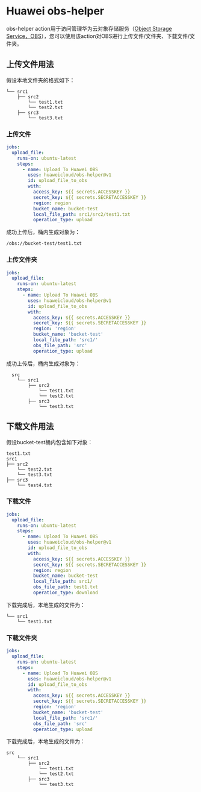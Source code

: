 # Huawei obs-helper
obs-helper action用于访问管理华为云对象存储服务（[Object Storage Service，OBS](https://www.huaweicloud.com/product/obs.html)），您可以使用该action对OBS进行上传文件/文件夹、下载文件/文件夹。

## **上传文件用法**
假设本地文件夹的格式如下：
```text
└── src1
    ├── src2
        └── test1.txt
        └── test2.txt
    ├── src3
        └── test3.txt
```

### 上传文件
```yaml
jobs:
  upload_file:
    runs-on: ubuntu-latest
    steps:
      - name: Upload To Huawei OBS
        uses: huaweicloud/obs-helper@v1
        id: upload_file_to_obs
        with:
          access_key: ${{ secrets.ACCESSKEY }}
          secret_key: ${{ secrets.SECRETACCESSKEY }}
          region: region
          bucket_name: bucket-test
          local_file_path: src1/src2/test1.txt
          operation_type: upload
```
成功上传后，桶内生成对象为：
```text
/obs://bucket-test/test1.txt
```

### 上传文件夹
```yaml
jobs:
  upload_file:
    runs-on: ubuntu-latest
    steps:
      - name: Upload To Huawei OBS
        uses: huaweicloud/obs-helper@v1
        id: upload_file_to_obs
        with:
          access_key: ${{ secrets.ACCESSKEY }}
          secret_key: ${{ secrets.SECRETACCESSKEY }}
          region: 'region'
          bucket_name: 'bucket-test'
          local_file_path: 'src1/'
          obs_file_path: 'src'
          operation_type: upload
```
成功上传后，桶内生成对象为：
```text
  src
    └── src1
        ├── src2
            └── test1.txt
            └── test2.txt
        ├── src3
            └── test3.txt
```

## **下载文件用法**
假设bucket-test桶内包含如下对象：
```text
test1.txt
src1
├── src2
    └── test2.txt
    └── test3.txt
├── src3
    └── test4.txt
```

### 下载文件
```yaml
jobs:
  upload_file:
    runs-on: ubuntu-latest
    steps:
      - name: Upload To Huawei OBS
        uses: huaweicloud/obs-helper@v1
        id: upload_file_to_obs
        with:
          access_key: ${{ secrets.ACCESSKEY }}
          secret_key: ${{ secrets.SECRETACCESSKEY }}
          region: region
          bucket_name: bucket-test
          local_file_path: src1/
          obs_file_path: test1.txt
          operation_type: download
```
下载完成后，本地生成的文件为：
```text
└── src1
    └── test1.txt
```

### 下载文件夹
```yaml
jobs:
  upload_file:
    runs-on: ubuntu-latest
    steps:
      - name: Upload To Huawei OBS
        uses: huaweicloud/obs-helper@v1
        id: upload_file_to_obs
        with:
          access_key: ${{ secrets.ACCESSKEY }}
          secret_key: ${{ secrets.SECRETACCESSKEY }}
          region: 'region'
          bucket_name: 'bucket-test'
          local_file_path: 'src1/'
          obs_file_path: 'src'
          operation_type: upload
```
下载完成后，本地生成的文件为：
```text
src
    └── src1
        ├── src2
            └── test1.txt
            └── test2.txt
        ├── src3
            └── test3.txt
```
